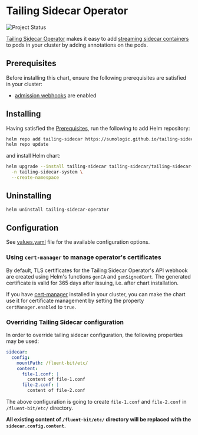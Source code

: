 # Tailing Sidecar Operator

![Project Status](https://img.shields.io/badge/status-alpha-important?style=for-the-badge)

[Tailing Sidecar Operator](../../operator/README.md) makes it easy to add
[streaming sidecar containers](https://kubernetes.io/docs/concepts/cluster-administration/logging/#streaming-sidecar-container)
to pods in your cluster by adding annotations on the pods.

## Prerequisites

Before installing this chart, ensure the following prerequisites are satisfied in your cluster:

- [admission webhooks](https://kubernetes.io/docs/reference/access-authn-authz/extensible-admission-controllers/#prerequisites)
  are enabled

## Installing

Having satisfied the [Prerequisites](#prerequisites), run the following to add Helm repository:

```sh
helm repo add tailing-sidecar https://sumologic.github.io/tailing-sidecar
helm repo update
```

and install Helm chart:

```sh
helm upgrade --install tailing-sidecar tailing-sidecar/tailing-sidecar-operator \
  -n tailing-sidecar-system \
  --create-namespace
```

## Uninstalling

```sh
helm uninstall tailing-sidecar-operator
```

## Configuration

See [values.yaml](./values.yaml) file for the available configuration options.

### Using `cert-manager` to manage operator's certificates

By default, TLS certificates for the Tailing Sidecar Operator's API webhook
are created using Helm's functions `genCA` and `genSignedCert`.
The generated certificate is valid for 365 days after issuing, i.e. after chart installation.

If you have [cert-manager](https://cert-manager.io/) installed in your cluster,
you can make the chart use it for certificate management by setting the property `certManager.enabled` to `true`.

### Overriding Tailing Sidecar configuration

In order to override tailing sidecar configuration, the following properties may be used:

```yaml
sidecar:
  config:
    mountPath: /fluent-bit/etc/
    content:
      file-1.conf: |
        content of file-1.conf
      file-2.conf: |
        content of file-2.conf
```

The above configuration is going to create `file-1.conf` and `file-2.conf` in `/fluent-bit/etc/` directory.

**All existing content of `/fluent-bit/etc/` directory will be replaced with the `sidecar.config.content`.**
